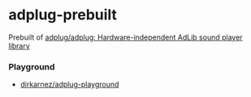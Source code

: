 adplug-prebuilt
===============
Prebuilt of [adplug/adplug: Hardware-independent AdLib sound player library](https://github.com/adplug/adplug)

### Playground
- [dirkarnez/adplug-playground](https://github.com/dirkarnez/adplug-playground)